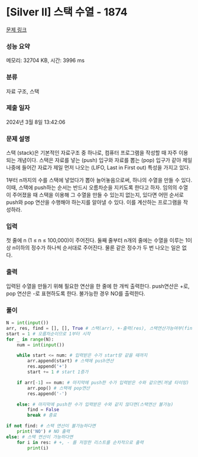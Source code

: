 # [Silver II] 스택 수열 - 1874 

[문제 링크](https://www.acmicpc.net/problem/1874) 

### 성능 요약

메모리: 32704 KB, 시간: 3996 ms

### 분류

자료 구조, 스택

### 제출 일자

2024년 3월 8일 13:42:06

### 문제 설명

<p>스택 (stack)은 기본적인 자료구조 중 하나로, 컴퓨터 프로그램을 작성할 때 자주 이용되는 개념이다. 스택은 자료를 넣는 (push) 입구와 자료를 뽑는 (pop) 입구가 같아 제일 나중에 들어간 자료가 제일 먼저 나오는 (LIFO, Last in First out) 특성을 가지고 있다.</p>

<p>1부터 n까지의 수를 스택에 넣었다가 뽑아 늘어놓음으로써, 하나의 수열을 만들 수 있다. 이때, 스택에 push하는 순서는 반드시 오름차순을 지키도록 한다고 하자. 임의의 수열이 주어졌을 때 스택을 이용해 그 수열을 만들 수 있는지 없는지, 있다면 어떤 순서로 push와 pop 연산을 수행해야 하는지를 알아낼 수 있다. 이를 계산하는 프로그램을 작성하라.</p>

### 입력 

 <p>첫 줄에 n (1 ≤ n ≤ 100,000)이 주어진다. 둘째 줄부터 n개의 줄에는 수열을 이루는 1이상 n이하의 정수가 하나씩 순서대로 주어진다. 물론 같은 정수가 두 번 나오는 일은 없다.</p>

### 출력 

 <p>입력된 수열을 만들기 위해 필요한 연산을 한 줄에 한 개씩 출력한다. push연산은 +로, pop 연산은 -로 표현하도록 한다. 불가능한 경우 NO를 출력한다.</p>

### 풀이

~~~python
N = int(input())
arr, res, find = [], [], True # 스택(arr), +-출력(res), 스택연산가능여부(find)
start = 1 # 오름차순이므로 1부터 시작
for _ in range(N):
    num = int(input())

    while start <= num: # 입력받은 수가 start랑 같을 때까지
        arr.append(start) # 스택에 push연산
        res.append('+')
        start += 1 # start 1증가

    if arr[-1] == num: # 마지막에 push한 수가 입력받은 수와 같으면(꺼낼 타이밍)
        arr.pop() # 스택에 pop연산
        res.append('-')

    else: # 마지막에 push한 수가 입력받은 수와 같지 않다면(스택연산 불가능)
        find = False
        break # 종료

if not find: # 스택 연산이 불가능하다면
    print('NO') # NO 출력
else: # 스택 연산이 가능하다면
    for i in res: # +, - 를 저장한 리스트를 순차적으로 출력
        print(i)
~~~
